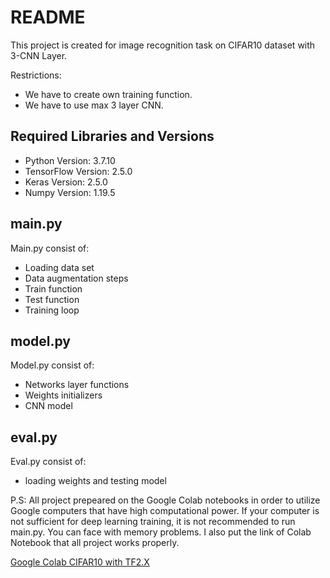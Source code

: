# README

This project is created for image recognition task on CIFAR10 dataset with 3-CNN Layer.  

Restrictions:  
* We have to create own training function.
* We have to use max 3 layer CNN.

## Required Libraries and Versions

* Python Version: 3.7.10
* TensorFlow Version: 2.5.0
* Keras Version: 2.5.0
* Numpy Version: 1.19.5

## main.py

Main.py consist of:
- Loading data set
- Data augmentation steps
- Train function
- Test function 
- Training loop

## model.py
Model.py consist of:
- Networks layer functions
- Weights initializers
- CNN model

## eval.py
Eval.py consist of:
- loading weights and testing model

P.S: All project prepeared on the Google Colab notebooks in order to utilize Google computers that have high computational power. If your computer is not sufficient for deep learning training, it is not recommended to run main.py. You can face with memory problems. I also put the link of Colab Notebook that all project works properly.




[Google Colab CIFAR10 with TF2.X](https://colab.research.google.com/drive/1kXfvCTtMOriuPst_138brxKElhS_EEzE?usp=sharing)


```python

```
